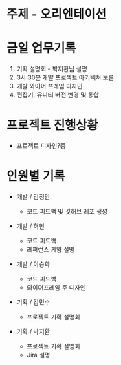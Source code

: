 # 주제 - 오리엔테이션


# 금일 업무기록

1. 기획 설명회 - 박지환님 설명
2. 3시 30분 개발 프로젝트 아키텍쳐 토론
3. 개발 와이어 프레임 디자인
4. 편집기, 유니티 버전 변경 및 통합


# 프로젝트 진행상황

* 프로젝트 디자인?중

# 인원별 기록
* 개발 / 김정인
	* 코드 피드백 및 깃허브 레포 생성

* 개발 / 허현
	* 코드 피드백
	* 레퍼런스 게임 설명

* 개발 / 이승화
	* 코드 피드백
	* 와이어프레임 주 디자인

* 기획 / 김민수
	* 프로젝트 기획 설명회

* 기획 / 박지환
	* 프로젝트 기획 설명회
	* Jira 설명
